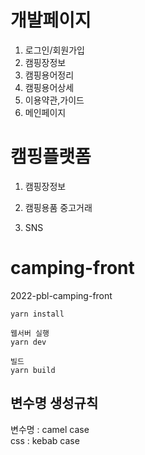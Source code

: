 # 개발페이지

1. 로그인/회원가입
2. 캠핑장정보
3. 캠핑용어정리
4. 캠핑용어상세
5. 이용약관,가이드
6. 메인페이지


#  캠핑플랫폼

1. 캠핑장정보

2. 캠핑용품 중고거래

3. SNS


# camping-front

2022-pbl-camping-front

```
yarn install

웹서버 실행
yarn dev
```

```
빌드
yarn build 
```

## 변수명 생성규칙

변수명 : camel case \
css :  kebab case
